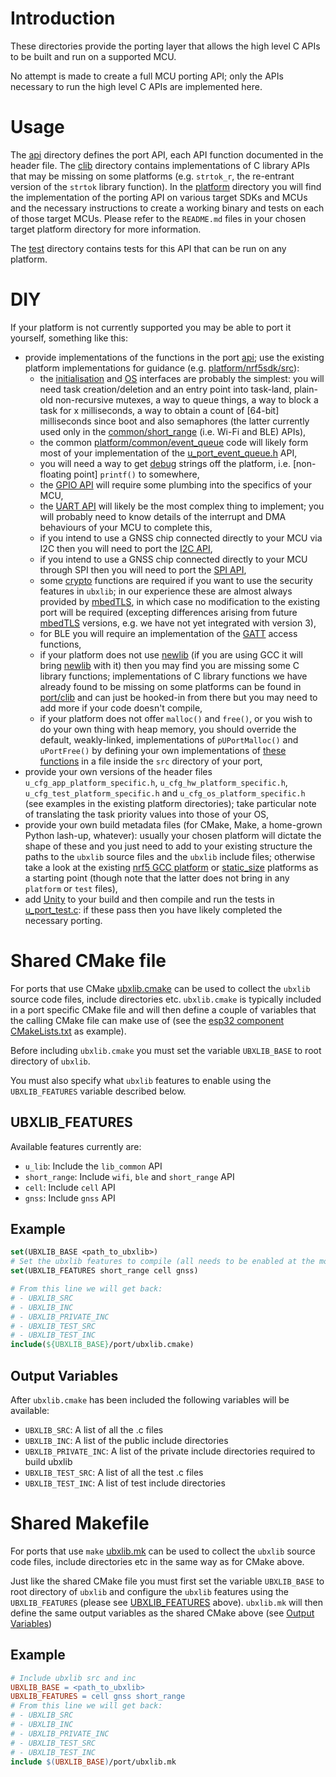 # Introduction
These directories provide the porting layer that allows the high level C APIs to be built and run on a supported MCU.

No attempt is made to create a full MCU porting API; only the APIs necessary to run the high level C APIs are implemented here.

# Usage
The [api](api) directory defines the port API, each API function documented in the header file.  The [clib](clib) directory contains implementations of C library APIs that may be missing on some platforms (e.g. `strtok_r`, the re-entrant version of the `strtok` library function).  In the [platform](platform) directory you will find the implementation of the porting API on various target SDKs and MCUs and the necessary instructions to create a working binary and tests on each of those target MCUs.  Please refer to the `README.md` files in your chosen target platform directory for more information.

The [test](test) directory contains tests for this API that can be run on any platform.

# DIY
If your platform is not currently supported you may be able to port it yourself, something like this:
- provide implementations of the functions in the port [api](api); use the existing platform implementations for guidance (e.g. [platform/nrf5sdk/src](platform/nrf5sdk/src)):
  - the [initialisation](api/u_port.h) and [OS](api/u_port_os.h) interfaces are probably the simplest: you will need task creation/deletion and an entry point into task-land, plain-old non-recursive mutexes, a way to queue things, a way to block a task for x milliseconds, a way to obtain a count of \[64-bit\] milliseconds since boot and also semaphores (the latter currently used only in the [common/short_range](/common/short_range) (i.e. Wi-Fi and BLE) APIs),
  - the common [platform/common/event_queue](platform/common/event_queue) code will likely form most of your implementation of the [u_port_event_queue.h](api/u_port_event_queue.h) API,
  - you will need a way to get [debug](api/u_port_debug.h) strings off the platform, i.e. \[non-floating point\] `printf()` to somewhere,
  - the [GPIO API](api/u_port_gpio.h) will require some plumbing into the specifics of your MCU,
  - the [UART API](api/u_port_uart.h) will likely be the most complex thing to implement; you will probably need to know details of the interrupt and DMA behaviours of your MCU to complete this,
  - if you intend to use a GNSS chip connected directly to your MCU via I2C then you will need to port the [I2C API](api/u_port_i2c.h),
  - if you intend to use a GNSS chip connected directly to your MCU through SPI then you will need to port the [SPI API](api/u_port_spi.h),
  - some [crypto](api/u_port_crypto.h) functions are required if you want to use the security features in `ubxlib`; in our experience these are almost always provided by [mbedTLS](https://www.trustedfirmware.org/projects/mbed-tls/), in which case no modification to the existing port will be required (excepting differences arising from future [mbedTLS](https://www.trustedfirmware.org/projects/mbed-tls/) versions, e.g. we have not yet integrated with version 3),
  - for BLE you will require an implementation of the [GATT](api/u_port_gatt.h) access functions,
  - if your platform does not use [newlib](https://sourceware.org/newlib/) (if you are using GCC it will bring [newlib](https://sourceware.org/newlib/) with it) then you may find you are missing some C library functions; implementations of C library functions we have already found to be missing on some platforms can be found in [port/clib](/port/clib) and can just be hooked-in from there but you may need to add more if your code doesn't compile,
  - if your platform does not offer `malloc()` and `free()`, or you wish to do your own thing with heap memory, you should override the default, weakly-linked, implementations of `pUPortMalloc()` and `uPortFree()` by defining your own implementations of [these functions](/port/api/u_port_heap.h) in a file inside the `src` directory of your port,
- provide your own versions of the header files `u_cfg_app_platform_specific.h`, `u_cfg_hw_platform_specific.h`, `u_cfg_test_platform_specific.h` and `u_cfg_os_platform_specific.h` (see examples in the existing platform directories); take particular note of translating the task priority values into those of your OS,
- provide your own build metadata files (for CMake, Make, a home-grown Python lash-up, whatever): usually your chosen platform will dictate the shape of these and you just need to add to your existing structure the paths to the `ubxlib` source files and the `ubxlib` include files; otherwise take a look at the existing [nrf5 GCC platform](platform/nrf5sdk/mcu/nrf52/gcc/runner) or [static_size](platform/static_size) platforms as a starting point (though note that the latter does not bring in any `platform` or `test` files),
- add [Unity](https://github.com/ThrowTheSwitch/Unity) to your build and then compile and run the tests in [u_port_test.c](test/u_port_test.c): if these pass then you have likely completed the necessary porting.

# Shared CMake file
For ports that use CMake [ubxlib.cmake](ubxlib.cmake) can be used to collect the `ubxlib` source code files, include directories etc.
`ubxlib.cmake` is typically included in a port specific CMake file and will then define a couple of variables that the calling CMake file can make use of (see the [esp32 component CMakeLists.txt](platform/esp-idf/mcu/esp32/components/ubxlib/CMakeLists.txt) as example).

Before including `ubxlib.cmake` you must set the variable `UBXLIB_BASE` to root directory of `ubxlib`.

You must also specify what `ubxlib` features to enable using the `UBXLIB_FEATURES` variable described below.

## UBXLIB_FEATURES
Available features currently are:
* `u_lib`: Include the `lib_common` API
* `short_range`: Include `wifi`, `ble` and `short_range` API
* `cell`: Include `cell` API
* `gnss`: Include `gnss` API

## Example
```cmake
set(UBXLIB_BASE <path_to_ubxlib>)
# Set the ubxlib features to compile (all needs to be enabled at the moment)
set(UBXLIB_FEATURES short_range cell gnss)

# From this line we will get back:
# - UBXLIB_SRC
# - UBXLIB_INC
# - UBXLIB_PRIVATE_INC
# - UBXLIB_TEST_SRC
# - UBXLIB_TEST_INC
include(${UBXLIB_BASE}/port/ubxlib.cmake)
```

## Output Variables
After `ubxlib.cmake` has been included the following variables will be available:
* `UBXLIB_SRC`: A list of all the .c files
* `UBXLIB_INC`: A list of the public include directories
* `UBXLIB_PRIVATE_INC`: A list of the private include directories required to build ubxlib
* `UBXLIB_TEST_SRC`: A list of all the test .c files
* `UBXLIB_TEST_INC`: A list of test include directories

# Shared Makefile
For ports that use `make` [ubxlib.mk](ubxlib.mk) can be used to collect the `ubxlib` source code files, include directories etc in the same way as for CMake above.

Just like the shared CMake file you must first set the variable `UBXLIB_BASE` to root directory of `ubxlib` and configure the `ubxlib` features using the `UBXLIB_FEATURES` (please see [UBXLIB_FEATURES](#UBXLIB_FEATURES) above). `ubxlib.mk` will then define the same output variables as the shared CMake above (see [Output Variables](#Output-Variables))

## Example
```makefile
# Include ubxlib src and inc
UBXLIB_BASE = <path_to_ubxlib>
UBXLIB_FEATURES = cell gnss short_range
# From this line we will get back:
# - UBXLIB_SRC
# - UBXLIB_INC
# - UBXLIB_PRIVATE_INC
# - UBXLIB_TEST_SRC
# - UBXLIB_TEST_INC
include $(UBXLIB_BASE)/port/ubxlib.mk
```
